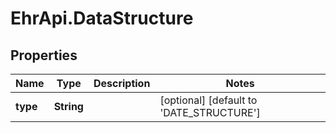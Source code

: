 # EhrApi.DataStructure

## Properties
Name | Type | Description | Notes
------------ | ------------- | ------------- | -------------
**type** | **String** |  | [optional] [default to &#x27;DATE_STRUCTURE&#x27;]
